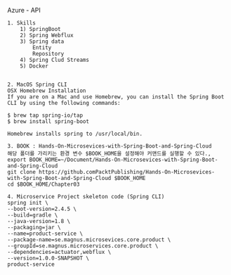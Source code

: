 Azure - API

    1. Skills
        1) SpringBoot
        2) Spring Webflux
        3) Spring data
            Entity
            Repository
        4) Spring Clud Streams
        5) Docker


    2. MacOS Spring CLI
    OSX Homebrew Installation
    If you are on a Mac and use Homebrew, you can install the Spring Boot CLI by using the following commands:

    $ brew tap spring-io/tap
    $ brew install spring-boot

    Homebrew installs spring to /usr/local/bin.

    3. BOOK : Hands-On-Microsevices-with-Spring-Boot-and-Spring-Cloud
    해당 폴더를 가리키는 환경 변수 $BOOK_HOME을 설정해야 커맨드를 실행할 수 있다.,
    export BOOK_HOME=~/Document/Hands-On-Microsevices-with-Spring-Boot-and-Spring-Cloud
    git clone https://github.comPacktPublishing/Hands-On-Microsevices-with-Spring-Boot-and-Spring-Cloud $BOOK_HOME
    cd $BOOK_HOME/Chapter03

    4. Microservice Project skeleton code (Spring CLI)
    spring init \
    --boot-version=2.4.5 \
    --build=gradle \
    --java-version=1.8 \
    --packaging=jar \
    --name=product-service \
    --package-name=se.magnus.microsevices.core.product \
    --groupId=se.magnus.microservices.core.product \
    --dependencies=actuator,webflux \
    --version=1.0.0-SNAPSHOT \
    product-service